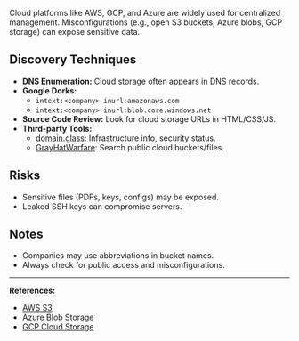 

Cloud platforms like AWS, GCP, and Azure are widely used for centralized management. Misconfigurations (e.g., open S3 buckets, Azure blobs, GCP storage) can expose sensitive data.

## Discovery Techniques

- **DNS Enumeration:** Cloud storage often appears in DNS records.
- **Google Dorks:**  
    - `intext:<company> inurl:amazonaws.com`  
    - `intext:<company> inurl:blob.core.windows.net`
- **Source Code Review:** Look for cloud storage URLs in HTML/CSS/JS.
- **Third-party Tools:**  
    - [domain.glass](https://domain.glass): Infrastructure info, security status.  
    - [GrayHatWarfare](https://buckets.grayhatwarfare.com): Search public cloud buckets/files.

## Risks

- Sensitive files (PDFs, keys, configs) may be exposed.
- Leaked SSH keys can compromise servers.

## Notes

- Companies may use abbreviations in bucket names.
- Always check for public access and misconfigurations.

---  
**References:**  
- [AWS S3](https://aws.amazon.com/s3/)  
- [Azure Blob Storage](https://azure.microsoft.com/en-us/services/storage/blobs/)  
- [GCP Cloud Storage](https://cloud.google.com/storage)  